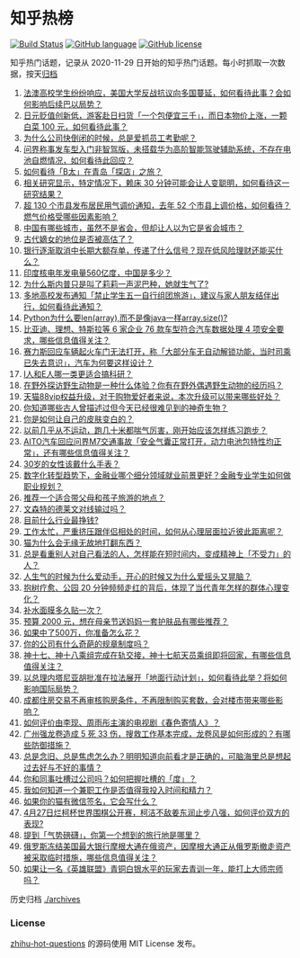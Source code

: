 # 知乎热榜
[![Build Status](https://github.com/ToWeLong/zhihu-hot-questions/workflows/CI/badge.svg)](https://github.com/ToWeLong/zhihu-hot-questions/actions)
[![GitHub language](https://img.shields.io/badge/language-golang-orange.svg)](https://golang.org/)
[![GitHub license](https://img.shields.io/github/license/ToWeLong/zhihu-hot-questions)](https://github.com/ToWeLong/zhihu-hot-questions/blob/main/LICENSE)

知乎热门话题，记录从 2020-11-29 日开始的知乎热门话题。每小时抓取一次数据，按天[归档](./archives)

<!-- BEGIN -->

1. [法澳高校学生纷纷响应，美国大学反战抗议向多国蔓延，如何看待此事？会如何影响后续巴以局势？](https://www.zhihu.com/question/654256585)
1. [日元贬值创新低，游客赴日扫货「一个包便宜三千」，而日本物价上涨，一颗白菜 100 元，如何看待此事？](https://www.zhihu.com/question/654358713)
1. [为什么公司快倒闭的时候，总是爱抓员工考勤呢？](https://www.zhihu.com/question/653756449)
1. [问界称事发车型入门非智驾版，未搭载华为高阶智能驾驶辅助系统，不存在电池自燃情况，如何看待此回应？](https://www.zhihu.com/question/654377255)
1. [如何看待「B太」在青岛「探店」之旅？](https://www.zhihu.com/question/654281401)
1. [相关研究显示，特定情况下，赖床 30 分钟可能会让人变聪明，如何看待这一研究结果？](https://www.zhihu.com/question/654365241)
1. [超 130 个市县发布居民用气调价通知，去年 52 个市县上调价格，如何看待？燃气价格受哪些因素影响？](https://www.zhihu.com/question/654052737)
1. [中国有哪些城市，虽然不是省会，但却让人以为它是省会城市？](https://www.zhihu.com/question/441813459)
1. [古代嫡女的地位是否被高估了？](https://www.zhihu.com/question/648423306)
1. [银行逐渐取消中长期大额存单，传递了什么信号？现在低风险理财还能买什么？](https://www.zhihu.com/question/654367574)
1. [印度核电年发电量560亿度，中国是多少？](https://www.zhihu.com/question/653271161)
1. [为什么斯内普只是叫了莉莉一声泥巴种，她就生气了?](https://www.zhihu.com/question/319007925)
1. [多地高校发布通知「禁止学生五一自行组团旅游」，建议与家人朋友结伴出行，如何看待此通知？](https://www.zhihu.com/question/654381290)
1. [Python为什么要len(array),而不是像java一样array.size()?](https://www.zhihu.com/question/654178154)
1. [比亚迪、理想、特斯拉等 6 家企业 76 款车型符合汽车数据处理 4 项安全要求，哪些信息值得关注？](https://www.zhihu.com/question/654378736)
1. [赛力斯回应车辆起火车门无法打开，称「大部分车无自动解锁功能，当时司乘已失去意识」，汽车为何要这样设计？](https://www.zhihu.com/question/654377385)
1. [I人和E人哪一类更适合搞科研？](https://www.zhihu.com/question/653149937)
1. [在野外探访野生动物是一种什么体验？你有在野外偶遇野生动物的经历吗？](https://www.zhihu.com/question/653150042)
1. [天猫88vip权益升级，对于购物爱好者来说，本次升级可以带来哪些好处？](https://www.zhihu.com/question/654367371)
1. [你知道哪些古人曾描述过但今天已经很难见到的神奇生物？](https://www.zhihu.com/question/653150186)
1. [你是如何让自己的皮肤变白的？](https://www.zhihu.com/question/649377472)
1. [以前几乎从不运动，跑几十米都喘气厉害，刚开始应该怎样练习跑步？](https://www.zhihu.com/question/651652922)
1. [AITO汽车回应问界M7交通事故「安全气囊正常打开，动力电池包特性均正常」，还有哪些信息值得关注？](https://www.zhihu.com/question/654370144)
1. [30岁的女性该戴什么手表？](https://www.zhihu.com/question/648442843)
1. [数字化转型趋势下，金融业哪个细分领域就业前景更好？金融专业学生如何做职业规划？](https://www.zhihu.com/question/653020048)
1. [推荐一个适合带父母和孩子旅游的地点？](https://www.zhihu.com/question/650354718)
1. [文森特的德莱文对线输过吗？](https://www.zhihu.com/question/649571733)
1. [目前什么行业最挣钱?](https://www.zhihu.com/question/649421513)
1. [工作太忙，严重挤压跟伴侣相处的时间，如何从心理层面拉近彼此距离呢？](https://www.zhihu.com/question/653429108)
1. [猫为什么会无缘无故地打翻东西？](https://www.zhihu.com/question/649238342)
1. [总是看重别人对自己看法的人，怎样能在短时间内，变成精神上「不受力」的人？](https://www.zhihu.com/question/654045445)
1. [人生气的时候为什么爱动手，开心的时候又为什么爱摇头又晃脑？](https://www.zhihu.com/question/654274587)
1. [抱树疗愈、公园 20 分钟频频走红的背后，体现了当代青年怎样的群体心理变化？](https://www.zhihu.com/question/653429540)
1. [补水面膜多久贴一次？](https://www.zhihu.com/question/651883542)
1. [预算 2000 元，想在母亲节送妈妈一套护肤品有哪些推荐？](https://www.zhihu.com/question/653433788)
1. [如果中了500万，你准备怎么花？](https://www.zhihu.com/question/654358729)
1. [你的公司有什么奇葩的规章制度吗？](https://www.zhihu.com/question/654269880)
1. [神十七、神十八乘组完成在轨交接，神十七航天员乘组即将回家，有哪些信息值得关注？](https://www.zhihu.com/question/654383030)
1. [以总理内塔尼亚胡批准在拉法展开「地面行动计划」，如何看待此举？将如何影响国际局势？](https://www.zhihu.com/question/654158934)
1. [成都住房交易不再审核购房条件，不再限制购买套数，会对楼市带来哪些影响？](https://www.zhihu.com/question/654364753)
1. [如何评价由李现、周雨彤主演的电视剧《春色寄情人》？](https://www.zhihu.com/question/653758400)
1. [广州强龙卷造成 5 死 33 伤，搜救工作基本完成，龙卷风是如何形成的？有哪些防御措施？](https://www.zhihu.com/question/654315689)
1. [总是念旧、总是焦虑怎么办？明明知道向前看才是正确的，可脑海里总是想起过去好与不好的事情？](https://www.zhihu.com/question/653786552)
1. [你和同事吐槽过公司吗？如何把握吐槽的「度」？](https://www.zhihu.com/question/653745367)
1. [我如何知道一个兼职工作是否值得我投入时间和精力？](https://www.zhihu.com/question/653295887)
1. [如果你的猫有微信签名，它会写什么？](https://www.zhihu.com/question/650233433)
1. [4月27日烂柯杯世界围棋公开赛，柯洁不敌姜东润止步八强，如何评价双方的表现?](https://www.zhihu.com/question/654308812)
1. [提到「气势磅礴」，你第一个想到的旅行地是哪里？](https://www.zhihu.com/question/653425663)
1. [俄罗斯冻结美国最大银行摩根大通在俄资产，因摩根大通正从俄罗斯撤走资产被采取临时措施，哪些信息值得关注？](https://www.zhihu.com/question/654296107)
1. [如果让一名《英雄联盟》青铜白银水平的玩家去青训一年，能打上大师宗师吗？](https://www.zhihu.com/question/509489425)

<!-- END -->

历史归档 [./archives](./archives)


### License
[zhihu-hot-questions](https://github.com/towelong/zhihu-hot-questions) 的源码使用 MIT License 发布。